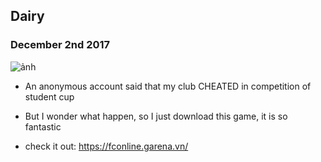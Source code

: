 ## Dairy

### December 2nd 2017

![ảnh](https://github.com/user-attachments/assets/3bcb6dc5-d903-40db-8a21-cda7fa2db290)

* An anonymous account said that my club CHEATED in competition of student cup

* But I wonder what happen, so I just download this game, it is so fantastic

* check it out: https://fconline.garena.vn/

<!-- It's not about the game, someone jealous with us -->
